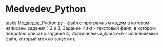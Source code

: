 # Medvedev_Python
tasks
Медведев_Python.py - файл с програмным кодом  в котором написаны задания 1,2 и 3;
Задание_4.txt - текстовый файл, в котором подробно описано задание 4;
Исполняемый_файл.exe - исполняемый файл, который можно запустить.
